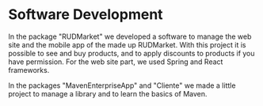 # Software Development
In the package "RUDMarket" we developed a software to manage the web site and the mobile app of the made up RUDMarket. With this project it is possible to see and buy products, and to apply discounts to products if you have permission.
For the web site part, we used Spring and React frameworks.

In the packages "MavenEnterpriseApp" and "Cliente" we made a little project to manage a library and to learn the basics of Maven.
